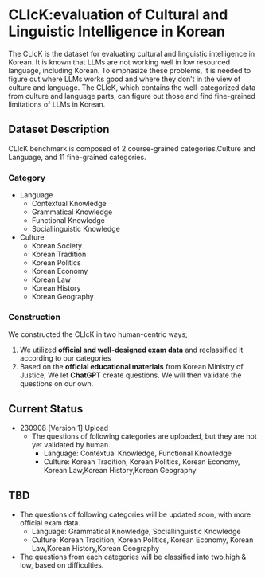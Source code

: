 # CLIcK:evaluation of Cultural and Linguistic Intelligence in Korean

The CLIcK is the dataset for evaluating cultural and linguistic intelligence in Korean. It is known that LLMs are not working well in low resourced language, including Korean. To emphasize these problems, it is needed to figure out where LLMs works good and where they don’t in the view of culture and language. The CLIcK, which contains the well-categorized data from culture and language parts, can figure out those and find fine-grained limitations of LLMs in Korean.

## **Dataset Description**

CLIcK benchmark is composed of 2 course-grained categories,Culture and Language, and 11 fine-grained categories. 

### Category

- Language
    - Contextual Knowledge
    - Grammatical Knowledge
    - Functional Knowledge
    - Sociallinguistic Knowledge
- Culture
    - Korean Society
    - Korean Tradition
    - Korean Politics
    - Korean Economy
    - Korean Law
    - Korean History
    - Korean Geography

### **Construction**

We constructed the CLIcK in two human-centric ways;

1. We utilized **official and well-designed exam data** and reclassified it according to our categories
2. Based on the **official educational materials** from Korean Ministry of Justice, We let **ChatGPT** create questions. We will then validate the questions on our own.

## Current Status

- 230908 [Version 1] Upload
    - The questions of following categories are uploaded, but they are not yet validated by human.
        - Language: Contextual Knowledge, Functional Knowledge
        - Culture: Korean Tradition, Korean Politics, Korean Economy, Korean Law,Korean History,Korean Geography

## TBD
- The questions of following categories will be updated soon, with more official exam data.
    - Language: Grammatical Knowledge, Sociallinguistic Knowledge
    - Culture: Korean Tradition, Korean Politics, Korean Economy, Korean Law,Korean History,Korean Geography
- The questions from each categories will be classified into two,high & low, based on difficulties.
